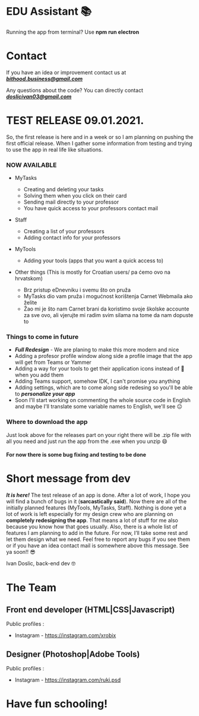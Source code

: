 # EDU Assistant 📚

Running the app from terminal? Use **npm run electron**

# Contact

If you have an idea or improvement contact us at ***bithood.business@gmail.com***

Any questions about the code? You can directly contact ***doslicivan03@gmail.com***

# **TEST RELEASE 09.01.2021.**

So, the first release is here and in a week or so I am planning on pushing the first official release. When I gather
some information from testing and trying to use the app in real life like situations.

### NOW AVAILABLE

- MyTasks
    - Creating and deleting your tasks
    - Solving them when you click on their card
    - Sending mail directly to your professor
    - You have quick access to your professors contact mail

- Staff
    - Creating a list of your professors
    - Adding contact info for your professors

- MyTools
    - Adding your tools (apps that you want a quick access to)

- Other things (This is mostly for Croatian users/ pa ćemo ovo na hrvatskom)
    - Brz pristup eDnevniku i svemu što on pruža
    - MyTasks dio vam pruža i mogućnost korištenja Carnet Webmaila ako želite
    - Žao mi je što nam Carnet brani da koristimo svoje školske accounte za sve ovo, ali vjerujte mi
    radim svim silama na tome da nam dopuste to

### Things to come in future

- ***Full Redesign*** - We are planing to make this more modern and nice
- Adding a profesor profile window along side a profile image that the app will get from
Teams or Yammer
- Adding a way for your tools to get their application icons instead of 🔧 when you add them 
- Adding Teams support, somehow IDK, I can't promise you anything
- Adding settings, which are to come along side redesing so you'll be able to ***personalize your app***
- Soon I'll start working on commenting the whole source code in English and maybe I'll translate some variable names to English, we'll see 😐

### Where to download the app

Just look above for the releases part on your right there will be .zip file with all you need and just run the app from the .exe when
you unzip 😄

#### For now there is some bug fixing and testing to be done

# Short message from dev

***It is here!*** The test release of an app is done. After a lot of work, I hope you will find a bunch of bugs in it (**sarcastically said**). Now there are all of the initially planned features (MyTools, MyTasks, Staff). Nothing is done yet a lot of work is left especially for my design crew who are planning on **completely redesigning the app**. That means a lot of stuff for me also because you know how that goes usually. Also, there is a whole list of features I am planning to add in the future. For now, I’ll take some rest and let them design what we need. Feel free to report any bugs if you see them or if you have an idea contact mail is somewhere above this message. See ya soon!! 😎

Ivan Doslic, back-end dev 🤓

# The Team

## Front end developer (HTML|CSS|Javascript)

Public profiles :
- Instagram - https://instagram.com/xrobix

## Designer (Photoshop|Adobe Tools)

Public profiles :
- Instagram - https://instagram.com/ruki.psd

# Have fun schooling!